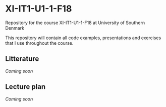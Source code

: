 # XI-IT1-U1-1-F18

Repository for the course XI-IT1-U1-1-F18 at University of Southern Denmark

This repository will contain all code examples, presentations and exercises that I use throughout the course.

## Litterature

_Coming soon_

## Lecture plan

_Coming soon_
